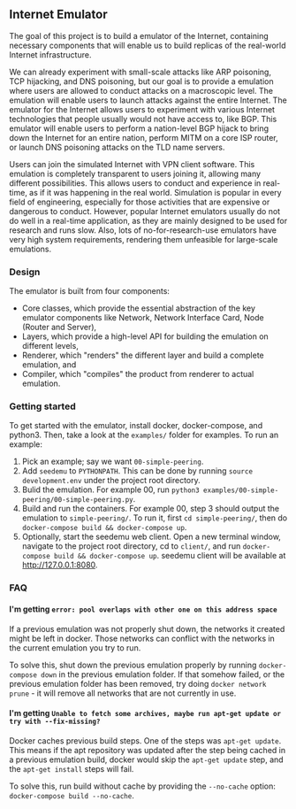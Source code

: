 Internet Emulator
---

The goal of this project is to build a emulator of the Internet, containing necessary components that will enable us to build replicas of the real-world Internet infrastructure. 

We can already experiment with small-scale attacks like ARP poisoning, TCP hijacking, and DNS poisoning, but our goal is to provide a emulation where users are allowed to conduct attacks on a macroscopic level. The emulation will enable users to launch attacks against the entire Internet. The emulator for the Internet allows users to experiment with various Internet technologies that people usually would not have access to, like BGP. This emulator will enable users to perform a nation-level BGP hijack to bring down the Internet for an entire nation, perform MITM on a core ISP router, or launch DNS poisoning attacks on the TLD name servers.

Users can join the simulated Internet with VPN client software. This emulation is completely transparent to users joining it, allowing many different possibilities. This allows users to conduct and experience in real-time, as if it was happening in the real world. Simulation is popular in every field of engineering, especially for those activities that are expensive or dangerous to conduct. However, popular Internet emulators usually do not do well in a real-time application, as they are mainly designed to be used for research and runs slow. Also, lots of no-for-research-use emulators have very high system requirements, rendering them unfeasible for large-scale emulations.

### Design

The emulator is built from four components: 

- Core classes, which provide the essential abstraction of the key emulator components like Network, Network Interface Card, Node (Router and Server),
- Layers, which provide a high-level API for building the emulation on different levels,
- Renderer, which "renders" the different layer and build a complete emulation, and
- Compiler, which "compiles" the product from renderer to actual emulation.

### Getting started

To get started with the emulator, install docker, docker-compose, and python3. Then, take a look at the `examples/` folder for examples. To run an example:

1. Pick an example; say we want `00-simple-peering`.
2. Add `seedemu` to `PYTHONPATH`. This can be done by running `source development.env` under the project root directory.
3. Bulid the emulation. For example 00, run `python3 examples/00-simple-peering/00-simple-peering.py`.
4. Build and run the containers. For example 00, step 3 should output the emulation to `simple-peering/`. To run it, first `cd simple-peering/`, then do `docker-compose build && docker-compose up`.
5. Optionally, start the seedemu web client. Open a new terminal window, navigate to the project root directory, cd to `client/`, and run `docker-compose build && docker-compose up`. seedemu client will be available at http://127.0.0.1:8080.

### FAQ

#### I'm getting `error: pool overlaps with other one on this address space`

If a previous emulation was not properly shut down, the networks it created might be left in docker. Those networks can conflict with the networks in the current emulation you try to run. 

To solve this, shut down the previous emulation properly by running `docker-compose down` in the previous emulation folder. If that somehow failed, or the previous emulation folder has been removed, try doing `docker network prune` - it will remove all networks that are not currently in use.

#### I'm getting `Unable to fetch some archives, maybe run apt-get update or try with --fix-missing?`

Docker caches previous build steps. One of the steps was `apt-get update`. This means if the apt repository was updated after the step being cached in a previous emulation build, docker would skip the `apt-get update` step, and the `apt-get install` steps will fail.

To solve this, run build without cache by providing the `--no-cache` option: `docker-compose build --no-cache`.